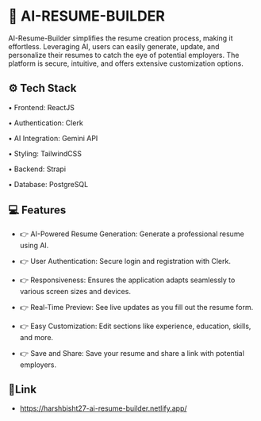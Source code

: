
# 📝 AI-RESUME-BUILDER 

AI-Resume-Builder simplifies the resume creation process, making it effortless. Leveraging AI, users can easily generate, update, and personalize their resumes to catch the eye of potential employers. The platform is secure, intuitive, and offers extensive customization options.
## ⚙️ Tech Stack

• Frontend: ReactJS

• Authentication: Clerk

• AI Integration: Gemini API

• Styling: TailwindCSS


• Backend: Strapi

• Database: PostgreSQL










## 💻 Features

- 👉 AI-Powered Resume Generation: Generate a professional resume using AI.







- 👉 User Authentication: Secure login and registration with Clerk.

- 👉 Responsiveness: Ensures the application adapts seamlessly to various screen sizes and devices.


- 👉 Real-Time Preview: See live updates as you fill out the resume form.

- 👉 Easy Customization: Edit sections like experience, education, skills, and more.


- 👉 Save and Share: Save your resume and share a link with potential employers.



## 🔗Link

- https://harshbisht27-ai-resume-builder.netlify.app/
